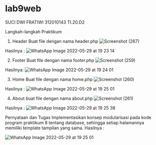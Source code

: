 # lab9web
SUCI DWI FRATIWI
312010143
TI.20.D2

Langkah-langkah Praktikum
1. Header
Buat file dengan nama header.php
![Screenshot (267)](https://user-images.githubusercontent.com/101787968/170869858-c5850bb0-bb4c-4ee6-9387-22bab904ebe5.png)

  Hasilnya :
![WhatsApp Image 2022-05-29 at 19 23 14](https://user-images.githubusercontent.com/101787968/170870024-03966615-bb67-407e-b288-762938cfaf80.jpeg)

2. Footer
Buat file dengan nama footer.php
![Screenshot (259)](https://user-images.githubusercontent.com/101787968/170869889-b386a3c8-b419-4de4-8087-973b766cac03.png)

  Hasilnya:
![WhatsApp Image 2022-05-29 at 19 24 01](https://user-images.githubusercontent.com/101787968/170870046-8c3da33e-c2c0-4435-b477-1cfa1193480e.jpeg)

3. Home
Buat file dengan nama home.php
![Screenshot (260)](https://user-images.githubusercontent.com/101787968/170869902-f96fe696-9b7f-4cd8-970a-79cc3d2fd948.png)

  Hasilnya :
![WhatsApp Image 2022-05-29 at 19 25 01](https://user-images.githubusercontent.com/101787968/170870091-e80341e4-86bf-4f83-af63-3612cb3db89a.jpeg)

4. About
buat file dengan nama about.php
![Screenshot (261)](https://user-images.githubusercontent.com/101787968/170869918-f0eedc8b-7eaf-4ec3-8d19-6dbef6207758.png)

  Hasilnya :
![WhatsApp Image 2022-05-29 at 19 25 38](https://user-images.githubusercontent.com/101787968/170870114-afa8c901-9cf6-49e2-a60f-3963c9d9d746.jpeg)

Pernyataan dan Tugas
Implementasikan konsep modularisasi pada kode program praktikum 8 tentang database, sehingga setiap halamannya memiliki template tampilan yang sama.
  Hasilnya :
  
![WhatsApp Image 2022-05-29 at 19 25 01](https://user-images.githubusercontent.com/101787968/170870145-5589f670-d98a-4dca-acca-46f5cc13db7e.jpeg)
